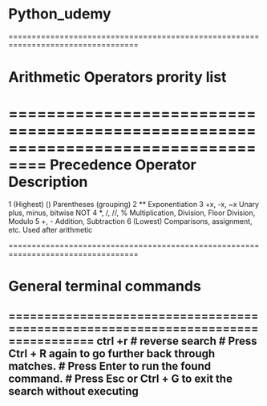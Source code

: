 # Python_udemy

==================================================================================
# Arithmetic Operators prority list
==================================================================================
Precedence	        Operator	    Description
==================================================================================
1 (Highest)	          ()	        Parentheses (grouping)
2                     **	        Exponentiation
3	              +x, -x, ~x	    Unary plus, minus, bitwise NOT
4	              *, /, //, %	    Multiplication, Division, Floor Division, Modulo
5	                  +, -	        Addition, Subtraction
6 (Lowest)	    Comparisons, assignment, etc.	Used after arithmetic

==================================================================================
# General terminal commands
==================================================================================
ctrl +r                    # reverse search
                           # Press Ctrl + R again to go further back through matches.
                           # Press Enter to run the found command.
                           # Press Esc or Ctrl + G to exit the search without executing
----------------------------------------------------------------------------------------

